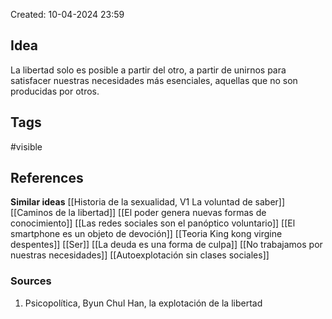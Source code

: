 Created: 10-04-2024 23:59

## <span class="pink"> **Idea** </span>
La libertad solo es posible a partir del otro, a partir de unirnos para satisfacer nuestras necesidades más esenciales, aquellas que no son producidas por otros.

## <span class="orange"> **Tags**</span>
<span class="tag"> #visible</span> 

## <span class="green"> **References**</span>
<span class="blue"> **Similar ideas** </span>
[[Historia de la sexualidad, V1 La voluntad de saber]]
[[Caminos de la libertad]]
[[El poder genera nuevas formas de conocimiento]]
[[Las redes sociales son el panóptico voluntario]]
[[El smartphone es un objeto de devoción]]
[[Teoria King kong virgine despentes]]
[[Ser]]
[[La deuda es una forma de culpa]]
[[No trabajamos por nuestras necesidades]]
[[Autoexplotación sin clases sociales]]
### <span class="purple"> **Sources**</span>
1. Psicopolítica, Byun Chul Han, la explotación de la libertad